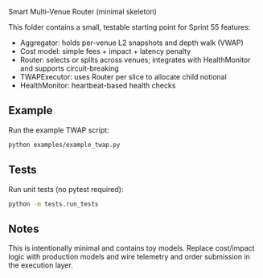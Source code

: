 Smart Multi-Venue Router (minimal skeleton)

This folder contains a small, testable starting point for Sprint 55 features:

- Aggregator: holds per-venue L2 snapshots and depth walk (VWAP)
- Cost model: simple fees + impact + latency penalty
- Router: selects or splits across venues; integrates with HealthMonitor and supports circuit-breaking
- TWAPExecutor: uses Router per slice to allocate child notional
- HealthMonitor: heartbeat-based health checks

Example
-------
Run the example TWAP script:

```bash
python examples/example_twap.py
```

Tests
-----
Run unit tests (no pytest required):

```bash
python -m tests.run_tests
```

Notes
-----
This is intentionally minimal and contains toy models. Replace cost/impact logic with production models and wire telemetry and order submission in the execution layer.
